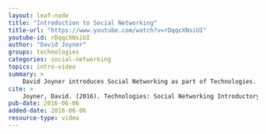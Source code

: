 ```yaml
---
layout: leaf-node
title: "Introduction to Social Networking"
title-url: "https://www.youtube.com/watch?v=rDqqcXNsiUI"
youtube-id: rDqqcXNsiUI
author: "David Joyner"
groups: technologies
categories: social-networking
topics: intro-video
summary: >
    David Joyner introduces Social Networking as part of Technologies.
cite: >
    Joyner, David. (2016). Technologies: Social Networking Introductory Video. Udacity.  June 6, 2016.
pub-date: 2016-06-06
added-date: 2016-06-06
resource-type: video
---
```

